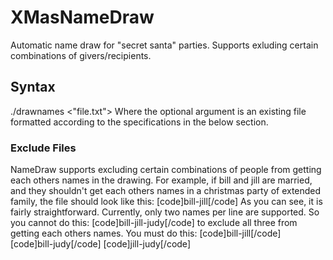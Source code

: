 # XMasNameDraw
Automatic name draw for "secret santa" parties.  Supports exluding certain combinations of givers/recipients.

## Syntax
./drawnames <"file.txt">
Where the optional argument is an existing file formatted according to the specifications in the below section.

### Exclude Files
NameDraw supports excluding certain combinations of people from getting each others names in the drawing.
For example, if bill and jill are married, and they shouldn't get each others names in a christmas party of extended family, 
the file should look like this:
[code]bill-jill[/code]
As you can see, it is fairly straightforward.
Currently, only two names per line are supported.
So you cannot do this:
[code]bill-jill-judy[/code] to exclude all three from getting each others names.  You must do this:
[code]bill-jill[/code]
[code]bill-judy[/code]
[code]jill-judy[/code]
